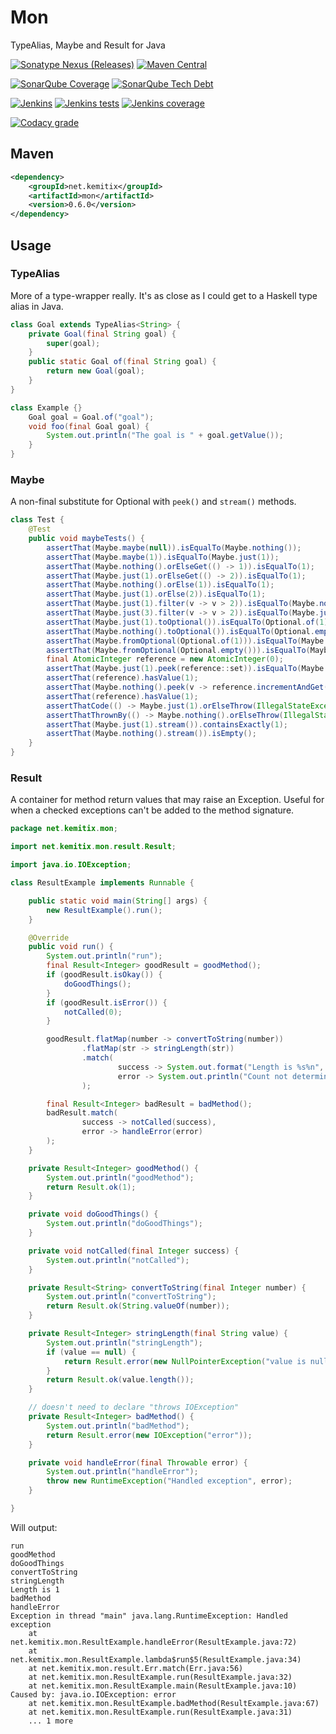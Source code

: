 Mon
===

TypeAlias, Maybe and Result for Java

[![Sonatype Nexus (Releases)](https://img.shields.io/nexus/r/https/oss.sonatype.org/net.kemitix/mon.svg?style=for-the-badge)](https://oss.sonatype.org/content/repositories/releases/net/kemitix/mon/)
[![Maven Central](https://img.shields.io/maven-central/v/net.kemitix/mon.svg?style=for-the-badge)](https://search.maven.org/#search|ga|1|g%3A"net.kemitix"%20AND%20a%3A"mon")

[![SonarQube Coverage](https://img.shields.io/sonar/https/sonarcloud.io/net.kemitix%3Amon/coverage.svg?style=for-the-badge)](https://sonarcloud.io/dashboard?id=net.kemitix%3Amon)
[![SonarQube Tech Debt](https://img.shields.io/sonar/https/sonarcloud.io/net.kemitix%3Amon/tech_debt.svg?style=for-the-badge)](https://sonarcloud.io/dashboard?id=net.kemitix%3Amon)

[![Jenkins](https://img.shields.io/jenkins/s/https/jenkins.kemitix.net/job/GitLab/job/kemitix%252Fmon.svg?style=for-the-badge)](https://jenkins.kemitix.net/job/GitLab/job/kemitix%252Fmon/)
[![Jenkins tests](https://img.shields.io/jenkins/t/https/jenkins.kemitix.net/job/GitLab/job/kemitix%252Fmon.svg?style=for-the-badge)](https://jenkins.kemitix.net/job/GitLab/job/kemitix%252Fmon/)
[![Jenkins coverage](https://img.shields.io/jenkins/c/https/jenkins.kemitix.net/job/GitLab/job/kemitix%252Fmon.svg?style=for-the-badge)](https://jenkins.kemitix.net/job/GitLab/job/kemitix%252Fmon/)

[![Codacy grade](https://img.shields.io/codacy/grade/d57096b0639d496aba9a7e43e7cf5b4c.svg?style=for-the-badge)](https://app.codacy.com/project/kemitix/mon/dashboard)

## Maven

```xml
<dependency>
    <groupId>net.kemitix</groupId>
    <artifactId>mon</artifactId>
    <version>0.6.0</version>
</dependency>
```

## Usage

### TypeAlias

More of a type-wrapper really. It's as close as I could get to a Haskell type alias in Java.

```java
class Goal extends TypeAlias<String> {
    private Goal(final String goal) {
        super(goal);
    }
    public static Goal of(final String goal) {
        return new Goal(goal);
    }
}
```

```java
class Example {}
    Goal goal = Goal.of("goal");
    void foo(final Goal goal) {
        System.out.println("The goal is " + goal.getValue());
    }
}
```

### Maybe

A non-final substitute for Optional with `peek()` and `stream()` methods.

```java
class Test {
    @Test
    public void maybeTests() {
        assertThat(Maybe.maybe(null)).isEqualTo(Maybe.nothing());
        assertThat(Maybe.maybe(1)).isEqualTo(Maybe.just(1));
        assertThat(Maybe.nothing().orElseGet(() -> 1)).isEqualTo(1);
        assertThat(Maybe.just(1).orElseGet(() -> 2)).isEqualTo(1);
        assertThat(Maybe.nothing().orElse(1)).isEqualTo(1);
        assertThat(Maybe.just(1).orElse(2)).isEqualTo(1);
        assertThat(Maybe.just(1).filter(v -> v > 2)).isEqualTo(Maybe.nothing());
        assertThat(Maybe.just(3).filter(v -> v > 2)).isEqualTo(Maybe.just(3));
        assertThat(Maybe.just(1).toOptional()).isEqualTo(Optional.of(1));
        assertThat(Maybe.nothing().toOptional()).isEqualTo(Optional.empty());
        assertThat(Maybe.fromOptional(Optional.of(1))).isEqualTo(Maybe.just(1));
        assertThat(Maybe.fromOptional(Optional.empty())).isEqualTo(Maybe.nothing());
        final AtomicInteger reference = new AtomicInteger(0);
        assertThat(Maybe.just(1).peek(reference::set)).isEqualTo(Maybe.just(1));
        assertThat(reference).hasValue(1);
        assertThat(Maybe.nothing().peek(v -> reference.incrementAndGet())).isEqualTo(Maybe.nothing());
        assertThat(reference).hasValue(1);
        assertThatCode(() -> Maybe.just(1).orElseThrow(IllegalStateException::new)).doesNotThrowAnyException();
        assertThatThrownBy(() -> Maybe.nothing().orElseThrow(IllegalStateException::new)).isInstanceOf(IllegalStateException.class);
        assertThat(Maybe.just(1).stream()).containsExactly(1);
        assertThat(Maybe.nothing().stream()).isEmpty();
    }
}
```

### Result

A container for method return values that may raise an Exception. Useful for when a checked exceptions can't be added 
to the method signature.

```java
package net.kemitix.mon;

import net.kemitix.mon.result.Result;

import java.io.IOException;

class ResultExample implements Runnable {

    public static void main(String[] args) {
        new ResultExample().run();
    }

    @Override
    public void run() {
        System.out.println("run");
        final Result<Integer> goodResult = goodMethod();
        if (goodResult.isOkay()) {
            doGoodThings();
        }
        if (goodResult.isError()) {
            notCalled(0);
        }

        goodResult.flatMap(number -> convertToString(number))
                .flatMap(str -> stringLength(str))
                .match(
                        success -> System.out.format("Length is %s%n", success),
                        error -> System.out.println("Count not determine length")
                );

        final Result<Integer> badResult = badMethod();
        badResult.match(
                success -> notCalled(success),
                error -> handleError(error)
        );
    }

    private Result<Integer> goodMethod() {
        System.out.println("goodMethod");
        return Result.ok(1);
    }

    private void doGoodThings() {
        System.out.println("doGoodThings");
    }

    private void notCalled(final Integer success) {
        System.out.println("notCalled");
    }

    private Result<String> convertToString(final Integer number) {
        System.out.println("convertToString");
        return Result.ok(String.valueOf(number));
    }

    private Result<Integer> stringLength(final String value) {
        System.out.println("stringLength");
        if (value == null) {
            return Result.error(new NullPointerException("value is null"));
        }
        return Result.ok(value.length());
    }

    // doesn't need to declare "throws IOException"
    private Result<Integer> badMethod() {
        System.out.println("badMethod");
        return Result.error(new IOException("error"));
    }

    private void handleError(final Throwable error) {
        System.out.println("handleError");
        throw new RuntimeException("Handled exception", error);
    }

}
```
Will output:
```text
run
goodMethod
doGoodThings
convertToString
stringLength
Length is 1
badMethod
handleError
Exception in thread "main" java.lang.RuntimeException: Handled exception
	at net.kemitix.mon.ResultExample.handleError(ResultExample.java:72)
	at net.kemitix.mon.ResultExample.lambda$run$5(ResultExample.java:34)
	at net.kemitix.mon.result.Err.match(Err.java:56)
	at net.kemitix.mon.ResultExample.run(ResultExample.java:32)
	at net.kemitix.mon.ResultExample.main(ResultExample.java:10)
Caused by: java.io.IOException: error
	at net.kemitix.mon.ResultExample.badMethod(ResultExample.java:67)
	at net.kemitix.mon.ResultExample.run(ResultExample.java:31)
	... 1 more
```
